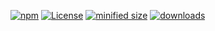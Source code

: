 [![npm](https://img.shields.io/npm/v/profile.svg)](https://www.npmjs.com/package/profile)
[![License](https://img.shields.io/badge/License-BSD%203--Clause-blue.svg)](https://opensource.org/licenses/BSD-3-Clause)
[![minified size](https://badgen.net/bundlephobia/min/profile)](https://bundlephobia.com/result?p=profile)
[![downloads](http://img.shields.io/npm/dm/profile.svg?style=flat-square)](https://npmjs.org/package/profile)
